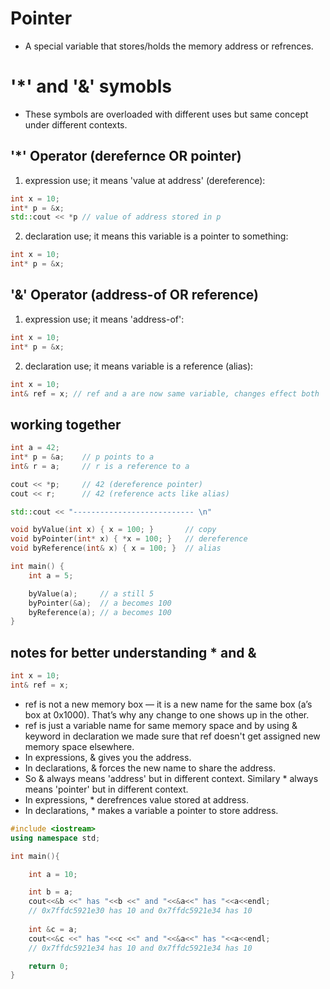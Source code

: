 # Pointer
- A special variable that stores/holds the memory address or refrences.

# '*' and '&' symobls
- These symbols are overloaded with different uses but same concept under different contexts.

## '*' Operator (derefernce OR pointer)

1. expression use; it means 'value at address' (dereference):
```cpp
int x = 10;
int* p = &x;
std::cout << *p // value of address stored in p
```
2. declaration use; it means this variable is a pointer to something:
```cpp
int x = 10;
int* p = &x;
```

## '&' Operator (address-of OR reference)

1. expression use; it means 'address-of':
```cpp
int x = 10;
int* p = &x;
```
2. declaration use; it means variable is a reference (alias):
```cpp
int x = 10;
int& ref = x; // ref and a are now same variable, changes effect both
```

## working together
```cpp
int a = 42;
int* p = &a;    // p points to a
int& r = a;     // r is a reference to a

cout << *p;     // 42 (dereference pointer)
cout << r;      // 42 (reference acts like alias)

std::cout << "--------------------------- \n"

void byValue(int x) { x = 100; }       // copy
void byPointer(int* x) { *x = 100; }   // dereference
void byReference(int& x) { x = 100; }  // alias

int main() {
    int a = 5;

    byValue(a);     // a still 5
    byPointer(&a);  // a becomes 100
    byReference(a); // a becomes 100
}
```

## notes for better understanding * and &
```cpp
int x = 10;
int& ref = x;
```
- ref is not a new memory box — it is a new name for the same box (a’s box at 0x1000). That’s why any change to one shows up in the other.
- ref is just a variable name for same memory space and by using & keyword in declaration we made sure that ref doesn't get assigned new memory space elsewhere.
- In expressions, & gives you the address.
- In declarations, & forces the new name to share the address.
- So & always means 'address' but in different context. Similary * always means 'pointer' but in different context.
- In expressions, * derefrences value stored at address.
- In declarations, * makes a variable a pointer to store address.

```cpp
#include <iostream>
using namespace std;

int main(){

    int a = 10;

    int b = a;
    cout<<&b <<" has "<<b <<" and "<<&a<<" has "<<a<<endl;
    // 0x7ffdc5921e30 has 10 and 0x7ffdc5921e34 has 10
    
    int &c = a;
    cout<<&c <<" has "<<c <<" and "<<&a<<" has "<<a<<endl;
    // 0x7ffdc5921e34 has 10 and 0x7ffdc5921e34 has 10

    return 0;
}
```